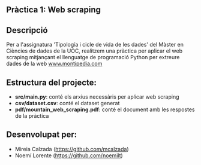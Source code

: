 
## Pràctica 1: Web scraping 


## Descripció

Per a l'assignatura 'Tipología i cicle de vida de les dades' del Màster en Ciències de dades de la UOC, realitzem una pràctica per aplicar el web scraping mitjançant el llenguatge de programació Python per extreure dades de la web www.montipedia.com


## Estructura del projecte:
  - **src/main.py**: conté els arxius necessàris per aplicar web scraping
  - **csv/dataset.csv**: conté el dataset generat
  - **pdf/mountain_web_scraping.pdf**: conté el document amb les respostes de la pràctica


## Desenvolupat per:
  - Mireia Calzada (https://github.com/mcalzada) 
  - Noemí Lorente (https://github.com/noemilt)




